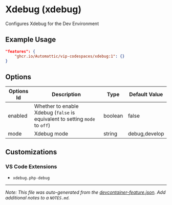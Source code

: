 
# Xdebug (xdebug)

Configures Xdebug for the Dev Environment

## Example Usage

```json
"features": {
    "ghcr.io/Automattic/vip-codespaces/xdebug:1": {}
}
```

## Options

| Options Id | Description | Type | Default Value |
|-----|-----|-----|-----|
| enabled | Whether to enable Xdebug (`false` is equivalent to setting `mode` to `off`) | boolean | false |
| mode | Xdebug mode | string | debug,develop |

## Customizations

### VS Code Extensions

- `xdebug.php-debug`



---

_Note: This file was auto-generated from the [devcontainer-feature.json](https://github.com/Automattic/vip-codespaces/blob/main/features/src/xdebug/devcontainer-feature.json).  Add additional notes to a `NOTES.md`._
